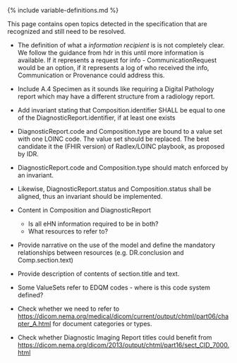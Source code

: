 {% include variable-definitions.md %}

This page contains open topics detected in the specification that are recognized and still need to be resolved.

* The definition of what a _information recipient_ is is not completely clear. We follow the guidance from hdr in this until more information is available. If it represents a request for info - CommunicationRequest would be an option, if it represents a log of who received the info, Communication or Provenance could address this.
* Include A.4 Specimen as it sounds like requiring a Digital Pathology report which may have a different structure from a radiology report.
* Add invariant stating that Composition.identifier SHALL be equal to one of the DiagnosticReport.identifier, if at least one exists
* DiagnosticReport.code and Composition.type are bound to a value set with one LOINC code. The value set should be replaced. The best candidate it the (FHIR version) of Radlex/LOINC playbook, as proposed by IDR.

* DiagnosticReport.code and Composition.type should match enforced by an invariant.
* Likewise, DiagnosticReport.status and Composition.status shall be aligned, thus an invariant should be implemented.

* Content in Composition and DiagnosticReport
  * Is all eHN information required to be in both?
  * What resources to refer to?

* Provide narrative on the use of the model and define the mandatory relationships between resources (e.g. DR.conclusion and Comp.section.text)

* Provide description of contents of section.title and text.

* Some ValueSets refer to EDQM codes - where is this code system defined? 

* Check whether we need to refer to https://dicom.nema.org/medical/dicom/current/output/chtml/part06/chapter_A.html for document categories or types.

* Check whether Diagnostic Imaging Report titles could benefit from https://dicom.nema.org/dicom/2013/output/chtml/part16/sect_CID_7000.html
